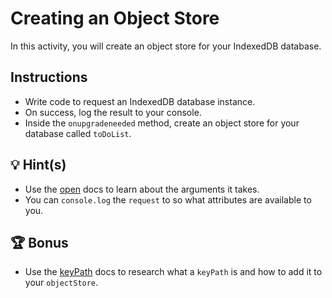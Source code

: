 # Creating an Object Store

In this activity, you will create an object store for your IndexedDB database.

## Instructions

* Write code to request an IndexedDB database instance.
* On success, log the result to your console.
* Inside the `onupgradeneeded` method, create an object store for your database called `toDoList`.

## 💡 Hint(s)

* Use the [open](https://developer.mozilla.org/en-US/docs/Web/API/IDBFactory/open) docs to learn about the arguments it takes.
* You can `console.log` the `request` to so what attributes are available to you.

## 🏆 Bonus

* Use the [keyPath](https://developer.mozilla.org/en-US/docs/Web/API/IDBObjectStore/keyPath) docs to research what a `keyPath` is and how to add it to your `objectStore`.
